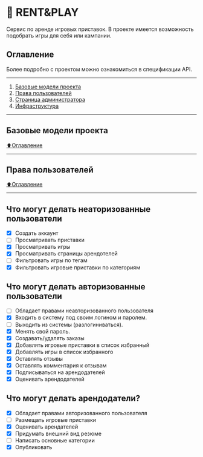 # :wrench: RENT&PLAY
Сервис по аренде игровых приставок. В проекте имеется возможность подобрать игры для себя или кампании. 

## Оглавление
Более подробно с проектом можно ознакомиться в спецификации API.
____
1. [Базовые модели проекта](#Базовые-модели-проекта)
2. [Права пользователей](#Права-пользователей)
3. [Страница администратора](#Страница-администратора)
4. [Инфраструктура](#Инфраструктура)



____

## Базовые модели проекта

[:arrow_up:Оглавление](#Оглавление)
____

## Права пользователей

[:arrow_up:Оглавление](#Оглавление)
____

## Что могут делать неаторизованные пользователи 
- [X] Создать аккаунт
- [ ] Просматривать приставки
- [X] Просматривать игры
- [X] Просматривать страницы арендотелей
- [ ] Фильтровать игры по тегам
- [X] Фильтровать игровые приставки по категориям

## Что могут делать авторизованные пользователи 
- [ ] Обладает правами неавторизованного пользователя 
- [X] Входить в систему под своим логином и паролем.
- [ ] Выходить из системы (разлогиниваться).
- [X] Менять свой пароль.
- [X] Создавать/удалять заказы
- [X] Добавлять игровые приставки в список избранный
- [X] Добавлять игры в список избранного
- [X] Оставлять отзывы
- [X] Оставлять комментария к отзывам
- [X] Подписываться на арендодателей
- [X] Оценивать арендодателей

## Что могут делать арендодатели? 
- [X] Обладает правами авторизованного пользователя 
- [ ] Размещать игровые приставки 
- [X] Оценивать арендателей
- [X] Придумать внешний вид резюме
- [ ] Написать основные категории
- [X] Опубликовать